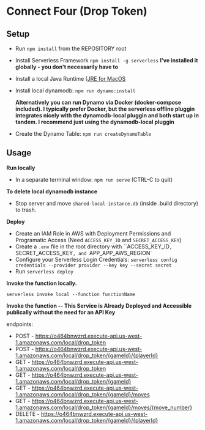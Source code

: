 # Connect Four (Drop Token)

## Setup

- Run `npm install` from the REPOSITORY root
- Install Serverless Framework `npm install -g serverless` **I've installed it globally - you don't necessarily have to**
- Install a local Java Runtime ([JRE for MacOS](https://docs.oracle.com/javase/9/install/installation-jdk-and-jre-macos.htm)
- Install local dynamodb: `npm run dynamo:install`

  **Alternatively you can run Dynamo via Docker (docker-compose included). I typically prefer Docker, but the serverless offline pluggin integrates nicely with the dynamodb-local pluggin and both start up in tandem. I recommend just using the dynamodb-local pluggin**

- Create the Dynamo Table: `npm run createDynamoTable`

## Usage

**Run locally**

- In a separate terminal window: `npm run serve` (CTRL-C to quit)

**To delete local dynamodb instance**

- Stop server and move `shared-local-instance.db` (inside .build directory) to trash.

**Deploy**

- Create an IAM Role in AWS with Deployment Permissions and Programatic Access (Need `ACCESS_KEY_ID` and `SECRET_ACCESS_KEY`)
- Create a `.env` file in the root directory with ``ACCESS_KEY_ID`, `SECRET_ACCESS_KEY`, and `APP_APP_AWS_REGION`
- Configure your Serverless Login Credentials: `serverless config credentials --provider provider --key key --secret secret`
- Run `serverless deploy`

**Invoke the function locally.**

```
serverless invoke local --function functionName
```

**Invoke the function -- This Service is Already Deployed and Accessible publically without the need for an API Key**

endpoints:

- POST - https://o464bnwzrd.execute-api.us-west-1.amazonaws.com/local/drop_token
- POST - https://o464bnwzrd.execute-api.us-west-1.amazonaws.com/local/drop_token/{gameId}/{playerId}
- GET - https://o464bnwzrd.execute-api.us-west-1.amazonaws.com/local/drop_token
- GET - https://o464bnwzrd.execute-api.us-west-1.amazonaws.com/local/drop_token/{gameId}
- GET - https://o464bnwzrd.execute-api.us-west-1.amazonaws.com/local/drop_token/{gameId}/moves
- GET - https://o464bnwzrd.execute-api.us-west-1.amazonaws.com/local/drop_token/{gameId}/moves/{move_number}
- DELETE - https://o464bnwzrd.execute-api.us-west-1.amazonaws.com/local/drop_token/{gameId}/{playerId}
